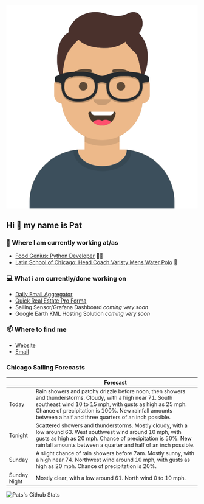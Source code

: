 [![Social banner for p-j-falconer](https://raw.githubusercontent.com/P-J-FALCONER/P-J-FALCONER/master/assets/avataaars.svg)](https://patfalconer.com/)
## Hi :wave: my name is Pat

### 💼 Where I am currently working at/as
- [Food Genius: Python Developer](https://getfoodgenius.com/) 🍔🐍
- [Latin School of Chicago: Head Coach Varisty Mens Water Polo](https://www.latinschool.org/) 🤽


### 💻 What i am currently/done working on
 - [Daily Email Aggregator](https://github.com/P-J-FALCONER/dott_daily_mail)
 - [Quick Real Estate Pro Forma](https://github.com/P-J-FALCONER/henry)
 - Sailing Sensor/Grafana Dashboard *coming very soon*
 - Google Earth KML Hosting Solution *coming very soon*

### 📫 Where to find me
 - [Website](https://patfalconer.com/)
 - [Email](mailto:patrick.j.falconer@gmail.com)


### Chicago Sailing Forecasts
|   | Forecast  |
|---|---|
| Today | Rain showers and patchy drizzle before noon, then showers and thunderstorms. Cloudy, with a high near 71. South southeast wind 10 to 15 mph, with gusts as high as 25 mph. Chance of precipitation is 100%. New rainfall amounts between a half and three quarters of an inch possible. |
| Tonight | Scattered showers and thunderstorms. Mostly cloudy, with a low around 63. West southwest wind around 10 mph, with gusts as high as 20 mph. Chance of precipitation is 50%. New rainfall amounts between a quarter and half of an inch possible. |
| Sunday | A slight chance of rain showers before 7am. Mostly sunny, with a high near 74. Northwest wind around 10 mph, with gusts as high as 20 mph. Chance of precipitation is 20%. |
| Sunday Night | Mostly clear, with a low around 61. North wind 0 to 10 mph. |

![Pats's Github Stats](https://github-readme-stats.vercel.app/api?username=p-j-falconer&show_icons=true&theme=radical)
